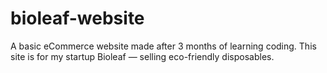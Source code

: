 # bioleaf-website
A basic eCommerce website made after 3 months of learning coding. This site is for my startup Bioleaf — selling eco-friendly disposables.
